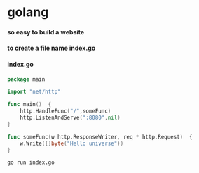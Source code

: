 # golang

#### so easy to build a website


#### to create a file name index.go
#### index.go
```go
package main

import "net/http"

func main()  {
	http.HandleFunc("/",someFunc)
	http.ListenAndServe(":8080",nil)
}

func someFunc(w http.ResponseWriter, req * http.Request)  {
	w.Write([]byte("Hello universe"))
}
```

```
go run index.go
```